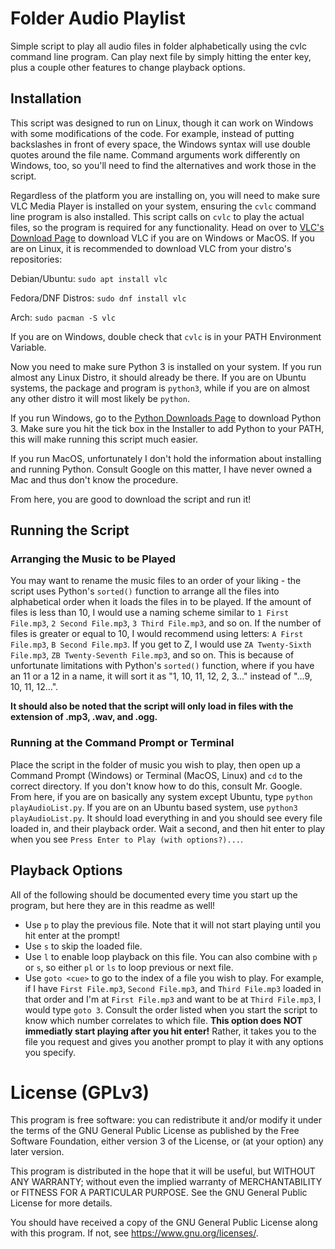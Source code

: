 # Folder Audio Playlist
Simple script to play all audio files in folder alphabetically using the cvlc command line program. Can play next file by simply hitting the enter key, plus a couple other features to change playback options.

## Installation
This script was designed to run on Linux, though it can work on Windows with some modifications of the code. For example, instead of putting backslashes in front of every space, the Windows syntax will use double quotes around the file name. Command arguments work differently on Windows, too, so you'll need to find the alternatives and work those in the script.

Regardless of the platform you are installing on, you will need to make sure VLC Media Player is installed on your system, ensuring the `cvlc` command line program is also installed. This script calls on `cvlc` to play the actual files, so the program is required for any functionality. Head on over to [VLC's Download Page](https://www.videolan.org/vlc/) to download VLC if you are on Windows or MacOS. If you are on Linux, it is recommended to download VLC from your distro's repositories:

Debian/Ubuntu: `sudo apt install vlc`

Fedora/DNF Distros: `sudo dnf install vlc`

Arch: `sudo pacman -S vlc`

If you are on Windows, double check that `cvlc` is in your PATH Environment Variable.

Now you need to make sure Python 3 is installed on your system. If you run almost any Linux Distro, it should already be there. If you are on Ubuntu systems, the package and program is `python3`, while if you are on almost any other distro it will most likely be `python`.

If you run Windows, go to the [Python Downloads Page](https://www.python.org/downloads/windows/) to download Python 3. Make sure you hit the tick box in the Installer to add Python to your PATH, this will make running this script much easier.

If you run MacOS, unfortunately I don't hold the information about installing and running Python. Consult Google on this matter, I have never owned a Mac and thus don't know the procedure.

From here, you are good to download the script and run it!

## Running the Script

### Arranging the Music to be Played
You may want to rename the music files to an order of your liking - the script uses Python's `sorted()` function to arrange all the files into alphabetical order when it loads the files in to be played. If the amount of files is less than 10, I would use a naming scheme similar to `1 First File.mp3`, `2 Second File.mp3`, `3 Third File.mp3`, and so on. If the number of files is greater or equal to 10, I would recommend using letters: `A First File.mp3`, `B Second File.mp3`. If you get to Z, I would use `ZA Twenty-Sixth File.mp3`, `ZB Twenty-Seventh File.mp3`, and so on. This is because of unfortunate limitations with Python's `sorted()` function, where if you have an 11 or a 12 in a name, it will sort it as "1, 10, 11, 12, 2, 3..." instead of "...9, 10, 11, 12...".

**It should also be noted that the script will only load in files with the extension of .mp3, .wav, and .ogg.**

### Running at the Command Prompt or Terminal
Place the script in the folder of music you wish to play, then open up a Command Prompt (Windows) or Terminal (MacOS, Linux) and `cd` to the correct directory. If you don't know how to do this, consult Mr. Google. From here, if you are on basically any system except Ubuntu, type `python playAudioList.py`. If you are on an Ubuntu based system, use `python3 playAudioList.py`. It should load everything in and you should see every file loaded in, and their playback order. Wait a second, and then hit enter to play when you see `Press Enter to Play (with options?)...`.

## Playback Options
All of the following should be documented every time you start up the program, but here they are in this readme as well!
 - Use `p` to play the previous file. Note that it will not start playing until you hit enter at the prompt!
 - Use `s` to skip the loaded file.
 - Use `l` to enable loop playback on this file. You can also combine with `p` or `s`, so either `pl` or `ls` to loop previous or next file.
 - Use `goto <cue>` to go to the index of a file you wish to play. For example, if I have `First File.mp3`, `Second File.mp3`, and `Third File.mp3` loaded in that order and I'm at `First File.mp3` and want to be at `Third File.mp3`, I would type `goto 3`. Consult the order listed when you start the script to know which number correlates to which file. **This option does NOT immediatly start playing after you hit enter!** Rather, it takes you to the file you request and gives you another prompt to play it with any options you specify.

# License (GPLv3)
This program is free software: you can redistribute it and/or modify it under the terms of the GNU General Public License as published by the Free Software Foundation, either version 3 of the License, or (at your option) any later version.

This program is distributed in the hope that it will be useful, but WITHOUT ANY WARRANTY; without even the implied warranty of MERCHANTABILITY or FITNESS FOR A PARTICULAR PURPOSE. See the GNU General Public License for more details.

You should have received a copy of the GNU General Public License along with this program. If not, see <https://www.gnu.org/licenses/>. 
